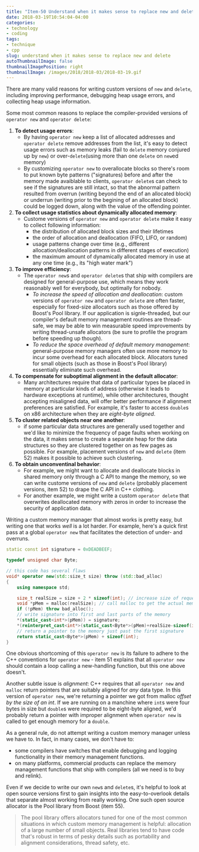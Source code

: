 ```yaml
---
title: "Item-50 Understand when it makes sense to replace new and delete"
date: 2018-03-19T10:54:04-04:00
categories:
- technology
- coding
tags:
- technique
- cpp
slug: understand when it makes sense to replace new and delete
autoThumbnailImage: false
thumbnailImagePosition: right
thumbnailImage: /images/2018/2018-03/2018-03-19.gif
---
```


There are many valid reasons for writing custom versions of `new` and `delete`, including improving performance, debugging heap usage errors, and collecting heap usage information.
<!--more-->

Some most common reasons to replace the compiler-provided versions of `operator new` and `operator delete`:

1. **To detect usage errors**:
    * By having `operator new` keep a list of allocated addresses and `operator delete` remove addresses from the list, it's easy to detect usage errors such as memory leaks (fail to `delete` memory conjured up by `new`) or over-`delete`(using more than one `delete` on `new`ed memory)
    * By customizing `operator new` to overallocate blocks so there's room to put known byte patterns ("signatures) before and after the memory made avaiblable to clients, `operator delete`s can check to see if the signatures are still intact, so that the abnormal pattern resulted from overrun (writing beyond the end of an allocated block) or underrun (writing prior to the begining of an allocated block) could be logged down, along with the value of the offending pointer.
2. **To collect usage statistics about dynamically allocated memory**:
    * Custome versions of `operator new` and `operator delete` make it easy to collect following information:
        - the distribution of allocated block sizes and their lifetimes
        - the order of allocation and deallocation (FIFO, LIFO, or random)
        - usage patterns change over time (e.g., different allocation/deallocation patterns in different stages of execution)
        - the maximum amount of dynamically allocated memory in use at any one time (e.g., its "high water mark")
3. **To improve efficiency**:
    * The `operator new`s and `operator delete`s that ship with compilers are designed for general-purpose use, which means they work reasonably well for everybody, but optimally for nobody. 
        - *To increase the speed of allocation and deallocation*: custom versions of `operator new` and `operator delete` are often faster, especially for fixed-size allocators such as those offered by Boost's Pool library. If our application is signle-threaded, but our compiler's default memory management routines are thread-safe, we may be able to win measurable speed improvements by writing thread-unsafe allocators (be sure to profile the program before speeding up though).
        - *To reduce the space overhead of default memory management*: general-purpose memory managers often use more memory to incur some overhead for each allocated block. Allocators tuned for small objects (such as those in Boost's Pool library) essentially eliminate such overhead.
4. **To compensate for suboptimal alignment in the default allocator**:
    * Many architectures require that data of particular types be placed in memory at particular kinds of address (otherwise it leads to hardware exceptions at runtime), while other architectures, thought accepting misaligned data, will offer better performance if alignment preferences are satisfied. For example, it's faster to access `double`s on x86 architecture when they are _eight-byte aligned_.
5. **To cluster related objects near one another**: 
    * if some particular data structures are generally used together and we'd like to minimize the frequency of page faults when working on the data, it makes sense to create a separate heap for the data structures so they are clustered together on as few pages as possible. For example, placement versions of `new` and `delete` (item 52) makes it possible to achieve such clustering.
6. **To obtain unconventinal behavior**:
    * For example, we might want to allocate and deallocate blocks in shared memory only through a C API to mange the memory, so we can write custome versions of `new` and `delete` (probably placement versions, item 52) to drape the C API in C++ clothing.
    * For another example, we might write a custom `operator delete` that overwrites deallocated memory with zeros in order to increase the security of application data.

Writing a custom memory manager that almost works is pretty easy, but writing one that works _well_ is a lot harder. For example, here's a quick first pass at a global `operator new` that facilitates the detection of under- and overruns.

```cpp
static const int signature = 0xDEADBEEF;

typedef unsigned char Byte;

// this code has several flaws
void* operator new(std::size_t size) throw (std::bad_alloc)
{
    using namespace std;

    size_t realSize = size + 2 * sizeof(int); // increase size of request so 2 signatures will also fit inside
    void *pMem = malloc(realSize); // call malloc to get the actual memory
    if (!pMem) throw bad_alloc();
    // write signature into first and last parts of the memory
    *(static_cast<int*>(pMem)) = signature;
    *(reinterpret_cast<int*>(static_cast<Byte*>(pMem)+realSize-sizeof(int))) = signature;
    // return a pointer to the memory just past the first signature
    return static_cast<Byte*>(pMem) + sizeof(int);
}
```

One obvious shortcoming of this `operator new` is its failure to adhere to the C++ conventions for `operator new` - item 51 explains that all `operator new` should contain a loop calling a new-handling function, but this one above doesn't.

Another subtle issue is _alignment_: C++ requires that all `operator new` and `malloc` return pointers that are suitably aligned for _any_ data type. In this version of `operator new`, we're returning a pointer we got from malloc _offset by the size of an int_. If we are running on a manchine where `int`s were four bytes in size but `double`s were required to be eight-byte aligned, we'd probably return a pointer with improper alignment when `operator new` is called to get enough memory for a `double`.

As a general rule, do not attempt writing a custom memory manager unless we have to. In fact, in many cases, we don't have to: 

* some compilers have switches that enable debugging and logging functionality in their memory management functions.
* on many platforms, commercial products can replace the memory management functions that ship with compilers (all we need is to buy and relink).

Even if we decide to write our own `new`s and `delete`s, it's helpful to look at open source versions first to gain insights into the easy-to-overlook details that separate almost working from really working. One such open source allocator is the Pool library from Boost (item 55). 

>The pool library offers allocators tuned for one of the most common situations in which custom memory management is helpful: allocation of a large number of small objects. Real libraries tend to have code that's robust in terms of pesky details such as portability and alignment considerations, thread safety, etc.
